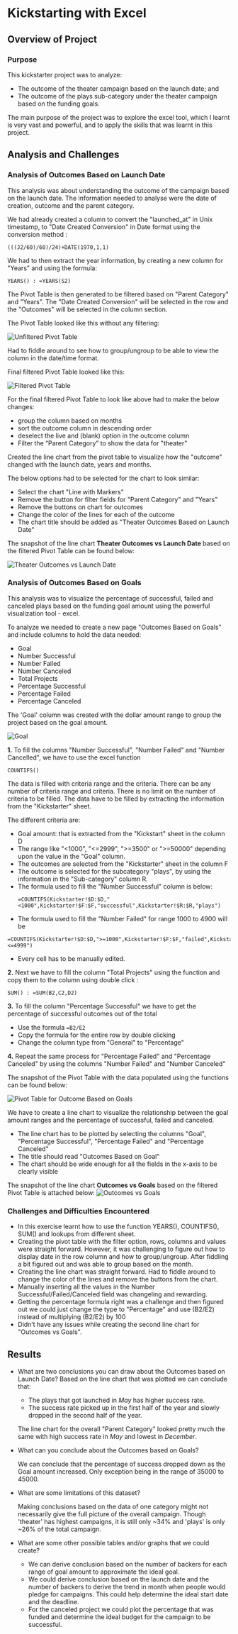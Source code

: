 # Kickstarting with Excel

## Overview of Project

### Purpose
This kickstarter project was to analyze:
* The outcome of the theater campaign based on the launch date; and
* The outcome of the plays sub-category under the theater campaign based on the funding goals.

The main purpose of the project was to explore the excel tool, which I learnt is very vast and powerful, and to apply the skills that was learnt in this project. 

## Analysis and Challenges

### Analysis of Outcomes Based on Launch Date

This analysis was about understanding the outcome of the campaign based on the launch date.
The information needed to analyse were the date of creation, outcome and the parent category.

We had already created a column to convert the "launched_at" in Unix timestamp, to "Date Created Conversion" in Date format using the conversion method :
```
(((J2/60)/60)/24)+DATE(1970,1,1)
```
We had to then extract the year information, by creating a new column for "Years" and using the formula: 
```
YEARS() : =YEARS(S2)
```

The Pivot Table is then generated to be filtered based on "Parent Category" and "Years".
The "Date Created Conversion" will be selected in the row and the "Outcomes" will be selected in the column section.

The Pivot Table looked like this without any filtering:

![Unfiltered Pivot Table](https://github.com/anupoonja/kickstarter-analysis/blob/master/extra_resource/Pivot_Table_Launch_Date.png)

Had to fiddle around to see how to group/ungroup to be able to view the column in the date/time format.

Final filtered Pivot Table looked like this:

![Filtered Pivot Table](https://github.com/anupoonja/kickstarter-analysis/blob/master/extra_resource/Filtered_Pivot_Table_Launch_Date.png)


For the final filtered Pivot Table to look like above had to make the below changes:
 - group the column based on months
 - sort the outcome column in descending order
 - deselect the live and (blank) option in the outcome column
 - Filter the “Parent Category” to show the data for "theater"

Created the line chart from the pivot table to visualize how the "outcome" changed with the launch date, years and months.

The below options had to be selected for the chart to look similar:
* Select the chart "Line with Markers"
* Remove the button for filter fields for "Parent Category" and "Years"
* Remove the buttons on chart for outcomes
* Change the color of the lines for each of the outcome
* The chart title should be added as "Theater Outcomes Based on Launch Date"

The snapshot of the line chart **Theater Outcomes vs Launch Date** based on the filtered Pivot Table can be found below:

![Theater Outcomes vs Launch Date](https://github.com/anupoonja/kickstarter-analysis/blob/master/resources/Theater_Outcomes_vs_Launch.png)


### Analysis of Outcomes Based on Goals

This analysis was to visualize the percentage of successful, failed and canceled plays based on the funding goal amount using the powerful visualization tool - excel.

To analyze we needed to create a new page "Outcomes Based on Goals" and include columns to hold the data needed:
 * Goal
 * Number Successful
 * Number Failed
 * Number Canceled
 * Total Projects
 * Percentage Successful
 * Percentage Failed
 * Percentage Canceled

The 'Goal' column was created with the dollar amount range to group the project based on the goal amount.

![Goal](https://github.com/anupoonja/kickstarter-analysis/blob/master/extra_resource/Goal%20Range.png)

**1.** To fill the columns "Number Successful", "Number Failed" and "Number Cancelled", we have to use the excel function 
```
COUNTIFS()
```

The data is filled with criteria range and the criteria. There can be any number of criteria range and criteria. There is no limit on the number of criteria to be filled.
The data have to be filled by extracting the information from the "Kickstarter" sheet.

The different criteria are:
 * Goal amount: that is extracted from the "Kickstart" sheet in the column D
 * The range like "<1000", "<=2999", ">=3500" or ">=50000" depending upon the value in the "Goal" column.
 * The outcomes are selected from the "Kickstarter" sheet in the column F
 * The outcome is selected for the subcategory "plays", by using the information in the "Sub-category" column R.
 * The formula used to fill the "Number Successful" column is below:
   ```
   =COUNTIFS(Kickstarter!$D:$D,"<1000",Kickstarter!$F:$F,"successful",Kickstarter!$R:$R,"plays")
   ```
 * The formula used to fill the "Number Failed" for range 1000 to 4900 will be
  ```
  =COUNTIFS(Kickstarter!$D:$D,">=1000",Kickstarter!$F:$F,"failed",Kickstarter!$R:$R,"plays",Kickstarter!$D:$D,"<=4999")
  ```
 * Every cell has to be manually edited.

**2.** Next we have to fill the column "Total Projects" using the function and copy them to the column using double click :
  ```
  SUM() : =SUM(B2,C2,D2)
  ```

**3.** To fill the column "Percentage Successful" we have to get the percentage of successful outcomes out of the total
 * Use the formula ```=B2/E2```
 * Copy the formula for the entire row by double clicking
 * Change the column type from "General" to "Percentage"

**4.** Repeat the same process for "Percentage Failed" and "Percentage Canceled" by using the columns "Number Failed" and "Number Canceled"

The snapshot of the Pivot Table with the data populated using the functions can be found below:

![Pivot Table for Outcome Based on Goals](https://github.com/anupoonja/kickstarter-analysis/blob/master/extra_resource/Goal%20Table.png)

We have to create a line chart to visualize the relationship between the goal amount ranges and the percentage of successful, failed and canceled.
* The line chart has to be plotted by selecting the columns "Goal", "Percentage Successful", "Percentage Failed" and "Percentage Canceled"
* The title should read "Outcomes Based on Goal"
* The chart should be wide enough for all the fields in the x-axis to be clearly visible

The snapshot of the line chart **Outcomes vs Goals** based on the filtered Pivot Table is attached below:
![Outcomes vs Goals](https://github.com/anupoonja/kickstarter-analysis/blob/master/resources/Outcomes_vs_Goals.png)

### Challenges and Difficulties Encountered

* In this exercise learnt how to use the function YEARS(), COUNTIFS(), SUM() and lookups from different sheet.
* Creating the pivot table with the filter option, rows, columns and values were straight forward. However, it was challenging to figure out how to display date in the row column and how to group/ungroup. After fiddling a bit figured out and was able to group based on the month.
* Creating the line chart was straight forward. Had to fiddle around to change the color of the lines and remove the buttons from the chart.
* Manually inserting all the values in the Number Successful/Failed/Canceled field was changeling and rewarding.
* Getting the percentage formula right was a challenge and then figured out we could just change the type to "Percentage" and use (B2/E2) instead of multiplying (B2/E2) by 100
* Didn’t have any issues while creating the second line chart for "Outcomes vs Goals".

## Results

- What are two conclusions you can draw about the Outcomes based on Launch Date?
  Based on the line chart that was plotted we can conclude that:
  * The plays that got launched in *May* has higher success rate.
  * The success rate picked up in the first half of the year and slowly dropped in the second half of the year.

  The line chart for the overall "Parent Category" looked pretty much the same with high success rate in *May* and lowest in *December*.

- What can you conclude about the Outcomes based on Goals?

   We can conclude that the percentage of success dropped down as the Goal amount increased. Only exception being in the range of 35000 to 45000.

- What are some limitations of this dataset?

  Making conclusions based on the data of one category might not necessarily give the full picture of the overall campaign. Though 'theater' has highest campaigns, it is still only ~34% and 'plays' is only ~26% of the total campaign.

- What are some other possible tables and/or graphs that we could create?

  * We can derive conclusion based on the number of backers for each range of goal amount to approximate the ideal goal.
  * We could derive conclusion based on the launch date and the number of backers to derive the trend in month when people would pledge for campaigns. This could help determine the ideal start date and the deadline.
  * For the canceled project we could plot the percentage that was funded and determine the ideal budget for the campaign to be successful.

